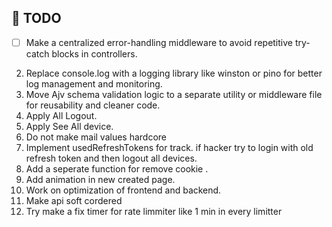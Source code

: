 ## 🚧 TODO

- [ ] Make  a centralized error-handling middleware to avoid repetitive try-catch blocks in controllers.
2. Replace console.log with a logging library like winston or pino for better log management and monitoring.
3. Move Ajv schema validation logic to a separate utility or middleware file for reusability and cleaner code.
4. Apply All Logout.
5. Apply See All device.
6. Do not make mail values hardcore
7. Implement usedRefreshTokens for track. if hacker try to login with old refresh token and then logout all devices.
8. Add a seperate function for remove cookie .
9. Add animation in new created page.
10. Work on optimization of frontend and backend.
11. Make api soft cordered
12. Try make a fix timer for rate limmiter like 1 min in every limitter